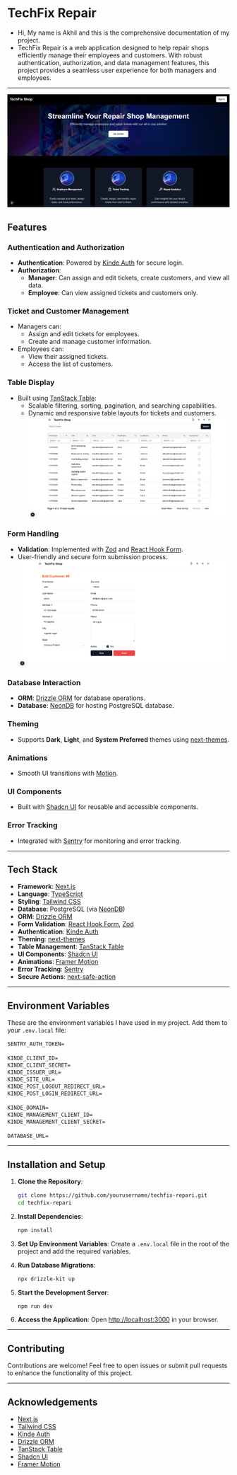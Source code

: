 # TechFix Repair

- Hi, My name is Akhil and this is the comprehensive documentation of my project.
- TechFix Repair is a web application designed to help repair shops efficiently manage their employees and customers. With robust authentication, authorization, and data management features, this project provides a seamless user experience for both managers and employees.

---
![Landing Page](/public/readme/hero.png)

## Features

### Authentication and Authorization
- **Authentication**: Powered by [Kinde Auth](https://kinde.com/) for secure login.
- **Authorization**:
  - **Manager**: Can assign and edit tickets, create customers, and view all data.
  - **Employee**: Can view assigned tickets and customers only.

### Ticket and Customer Management
- Managers can:
  - Assign and edit tickets for employees.
  - Create and manage customer information.
- Employees can:
  - View their assigned tickets.
  - Access the list of customers.

### Table Display
- Built using [TanStack Table](https://tanstack.com/table):
  - Scalable filtering, sorting, pagination, and searching capabilities.
  - Dynamic and responsive table layouts for tickets and customers.
![Display Table](/public/readme/table.png)

### Form Handling
- **Validation**: Implemented with [Zod](https://zod.dev/) and [React Hook Form](https://react-hook-form.com/).
- User-friendly and secure form submission process.
![Display Form](/public/readme/edit.png)

### Database Interaction
- **ORM**: [Drizzle ORM](https://github.com/drizzle-team/drizzle-orm) for database operations.
- **Database**: [NeonDB](https://neon.tech/) for hosting PostgreSQL database.

### Theming
- Supports **Dark**, **Light**, and **System Preferred** themes using [next-themes](https://github.com/pacocoursey/next-themes).

### Animations
- Smooth UI transitions with [Motion](https://www.motion.dev).

### UI Components
- Built with [Shadcn UI](https://shadcn.dev/) for reusable and accessible components.

### Error Tracking
- Integrated with [Sentry](https://sentry.io/) for monitoring and error tracking.

---

## Tech Stack

- **Framework**: [Next.js](https://nextjs.org/)
- **Language**: [TypeScript](https://www.typescriptlang.org/)
- **Styling**: [Tailwind CSS](https://tailwindcss.com/)
- **Database**: PostgreSQL (via [NeonDB](https://neon.tech/))
- **ORM**: [Drizzle ORM](https://github.com/drizzle-team/drizzle-orm)
- **Form Validation**: [React Hook Form](https://react-hook-form.com/), [Zod](https://zod.dev/)
- **Authentication**: [Kinde Auth](https://kinde.com/)
- **Theming**: [next-themes](https://github.com/pacocoursey/next-themes)
- **Table Management**: [TanStack Table](https://tanstack.com/table)
- **UI Components**: [Shadcn UI](https://shadcn.dev/)
- **Animations**: [Framer Motion](https://www.framer.com/motion/)
- **Error Tracking**: [Sentry](https://sentry.io/)
- **Secure Actions**: [next-safe-action](https://github.com/luciancaetano/next-safe-action)

---

## Environment Variables

These are the environment variables I have used in my project. Add them to your `.env.local` file:

```env
SENTRY_AUTH_TOKEN=

KINDE_CLIENT_ID=
KINDE_CLIENT_SECRET=
KINDE_ISSUER_URL=
KINDE_SITE_URL=
KINDE_POST_LOGOUT_REDIRECT_URL=
KINDE_POST_LOGIN_REDIRECT_URL=

KINDE_DOMAIN=
KINDE_MANAGEMENT_CLIENT_ID=
KINDE_MANAGEMENT_CLIENT_SECRET=

DATABASE_URL=
```

---

## Installation and Setup

1. **Clone the Repository**:
   ```bash
   git clone https://github.com/yourusername/techfix-repari.git
   cd techfix-repari
   ```

2. **Install Dependencies**:
   ```bash
   npm install
   ```

3. **Set Up Environment Variables**:
   Create a `.env.local` file in the root of the project and add the required variables.

4. **Run Database Migrations**:
   ```bash
   npx drizzle-kit up
   ```

5. **Start the Development Server**:
   ```bash
   npm run dev
   ```

6. **Access the Application**:
   Open [http://localhost:3000](http://localhost:3000) in your browser.

---

## Contributing
Contributions are welcome! Feel free to open issues or submit pull requests to enhance the functionality of this project.

---

## Acknowledgements
- [Next.js](https://nextjs.org/)
- [Tailwind CSS](https://tailwindcss.com/)
- [Kinde Auth](https://kinde.com/)
- [Drizzle ORM](https://github.com/drizzle-team/drizzle-orm)
- [TanStack Table](https://tanstack.com/table)
- [Shadcn UI](https://shadcn.dev/)
- [Framer Motion](https://www.framer.com/motion/)
 
